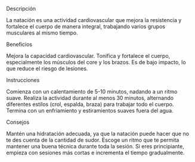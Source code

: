 Descripción

La natación es una actividad cardiovascular que mejora la resistencia y fortalece el cuerpo de manera integral, trabajando varios grupos musculares al mismo tiempo.

Beneficios

Mejora la capacidad cardiovascular.
Tonifica y fortalece el cuerpo, especialmente los músculos del core y los brazos.
Es de bajo impacto, lo que reduce el riesgo de lesiones.

Instrucciones

Comienza con un calentamiento de 5-10 minutos, nadando a un ritmo suave.
Realiza la actividad durante al menos 30 minutos, alternando diferentes estilos (crol, espalda, braza) para trabajar todo el cuerpo.
Termina con un enfriamiento y estiramientos suaves fuera del agua.

Consejos

Mantén una hidratación adecuada, ya que la natación puede hacer que no te des cuenta de la cantidad de sudor.
Escoge un ritmo que te permita mantener una buena técnica durante toda la sesión.
Si eres principiante, empieza con sesiones más cortas e incrementa el tiempo gradualmente.

